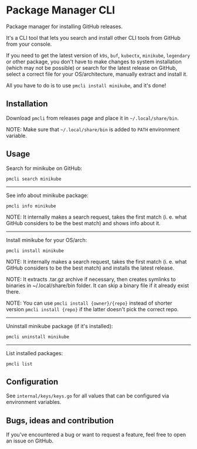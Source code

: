 # Package Manager CLI

Package manager for installing GitHub releases.

It's a CLI tool that lets you search and install other CLI tools from GitHub from your console.

If you need to get the latest version of `k9s`, `buf`, `kubectx`, `minikube`, `legendary` or other package, you don't have to make changes to system installation (which may not be possible) or search for the latest release on GitHub, select a correct file for your OS/architecture, manually extract and install it.

All you have to do is to use `pmcli install minikube`, and it's done!

## Installation

Download `pmcli` from releases page and place it in `~/.local/share/bin`.

NOTE: Make sure that `~/.local/share/bin` is added to `PATH` environment variable.

## Usage

Search for minikube on GitHub:

```shell
pmcli search minikube
```

---

See info about minikube package:

```shell
pmcli info minikube
```

NOTE: It internally makes a search request, takes the first match (i. e. what GitHub considers to be the best match) and shows info about it.

---

Install minikube for your OS/arch:

```shell
pmcli install minikube
```

NOTE: It internally makes a search request, takes the first match (i. e. what GitHub considers to be the best match) and installs the latest release.

NOTE: It extracts .tar.gz archive if necessary, then creates symlinks to binaries in ~/.local/share/bin folder. It can skip a binary file if it already exist there.

NOTE: You can use `pmcli install {owner}/{repo}` instead of shorter version `pmcli install {repo}` if the latter doesn't pick the correct repo.

---

Uninstall minikube package (if it's installed):

```shell
pmcli uninstall minikube
```

---

List installed packages:

```shell
pmcli list
```

## Configuration

See `internal/keys/keys.go` for all values that can be configured via environment variables.

## Bugs, ideas and contribution

If you've encountered a bug or want to request a feature, feel free to open an issue on GitHub.
